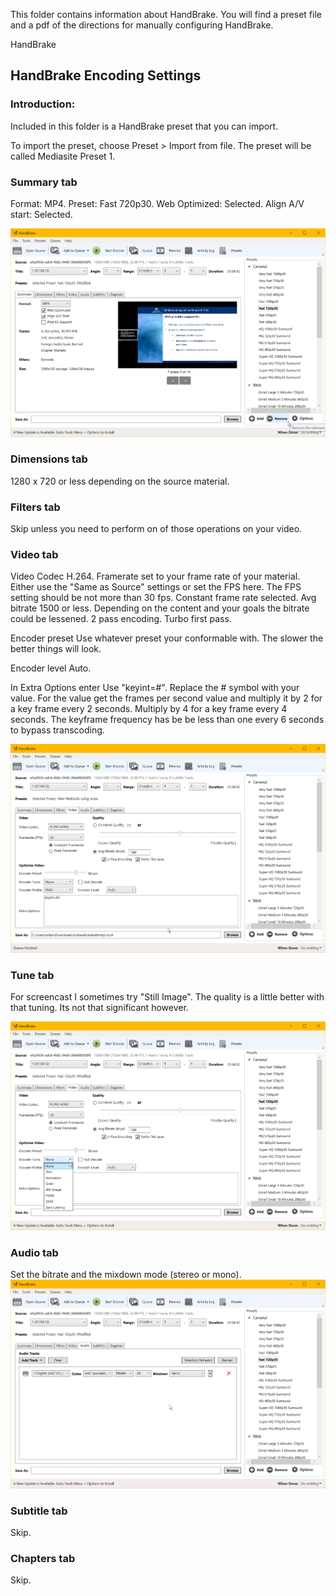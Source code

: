 This folder contains information about HandBrake.  You will find a preset file and a pdf of the directions for manually configuring HandBrake.

HandBrake

## HandBrake Encoding Settings

### Introduction:

Included in this folder is a HandBrake preset that you can import.

To import the preset, choose Preset > Import from file. The preset will be called Mediasite Preset 1.

### Summary tab

Format: MP4.
Preset: Fast 720p30.
Web Optimized: Selected.
Align A/V start: Selected.


![HandBrake_B6CCXPniUY.png](./_resources/be3e744357084b1ba132555aa43c0c4c.png)



### Dimensions tab


1280 x 720 or less depending on the source material.



### Filters tab
Skip unless you need to perform on of those operations on your video.



### Video tab

Video Codec H.264.
Framerate set to your frame rate of your material. Either use the "Same as Source" settings or set the FPS here. The FPS setting should be not more than 30 fps.
Constant frame rate selected.
Avg bitrate 1500 or less. Depending on the content and your goals the bitrate could be lessened.
2 pass encoding.
Turbo first pass.

Encoder preset
Use whatever preset your conformable with.  The slower the better things will look.

Encoder level
Auto.

In Extra Options enter
Use "keyint=#".
Replace the # symbol with your value. For the value get the frames per second value and multiply it by 2 for a key frame every 2 seconds.  Multiply by 4 for a key frame every 4 seconds.  The keyframe frequency has be be less than one every 6 seconds to bypass transcoding.

![HandBrake_SaG15XfZA0.png](./_resources/02a72dd742ae46d79cd30874fa5349f0.png)


### Tune tab
For screencast I sometimes try "Still Image".  The quality is a little better with that tuning.  Its not that significant however.
	
![HandBrake_OsZYADhebf.png](./_resources/8f1c88b6ad1641908bdcf144a22b6d3e.png)


### Audio tab
Set the bitrate and the mixdown mode (stereo or mono).
![HandBrake_nN0HJSoGvV.png](./_resources/7133685f05604056837ff962f5876b24.png)

### Subtitle tab
Skip.

### Chapters tab
Skip.



